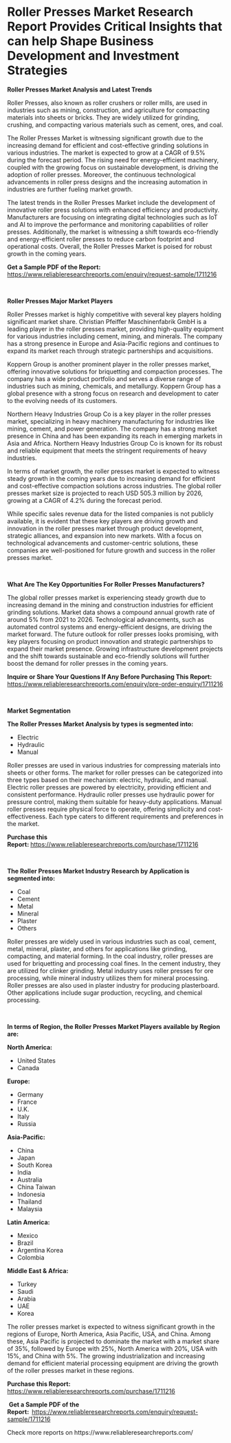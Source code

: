 <p><h1>Roller Presses Market Research Report Provides Critical Insights that can help Shape Business Development and Investment Strategies</h1></p><p><strong>Roller Presses Market Analysis and Latest Trends</strong></p>
<p><p>Roller Presses, also known as roller crushers or roller mills, are used in industries such as mining, construction, and agriculture for compacting materials into sheets or bricks. They are widely utilized for grinding, crushing, and compacting various materials such as cement, ores, and coal.</p><p>The Roller Presses Market is witnessing significant growth due to the increasing demand for efficient and cost-effective grinding solutions in various industries. The market is expected to grow at a CAGR of 9.5% during the forecast period. The rising need for energy-efficient machinery, coupled with the growing focus on sustainable development, is driving the adoption of roller presses. Moreover, the continuous technological advancements in roller press designs and the increasing automation in industries are further fueling market growth.</p><p>The latest trends in the Roller Presses Market include the development of innovative roller press solutions with enhanced efficiency and productivity. Manufacturers are focusing on integrating digital technologies such as IoT and AI to improve the performance and monitoring capabilities of roller presses. Additionally, the market is witnessing a shift towards eco-friendly and energy-efficient roller presses to reduce carbon footprint and operational costs. Overall, the Roller Presses Market is poised for robust growth in the coming years.</p></p>
<p><strong>Get a Sample PDF of the Report:&nbsp;</strong> <a href="https://www.reliableresearchreports.com/enquiry/request-sample/1711216">https://www.reliableresearchreports.com/enquiry/request-sample/1711216</a></p>
<p>&nbsp;</p>
<p><strong>Roller Presses Major Market Players</strong></p>
<p><p>Roller Presses market is highly competitive with several key players holding significant market share. Christian Pfeiffer Maschinenfabrik GmbH is a leading player in the roller presses market, providing high-quality equipment for various industries including cement, mining, and minerals. The company has a strong presence in Europe and Asia-Pacific regions and continues to expand its market reach through strategic partnerships and acquisitions.</p><p>Koppern Group is another prominent player in the roller presses market, offering innovative solutions for briquetting and compaction processes. The company has a wide product portfolio and serves a diverse range of industries such as mining, chemicals, and metallurgy. Koppern Group has a global presence with a strong focus on research and development to cater to the evolving needs of its customers.</p><p>Northern Heavy Industries Group Co is a key player in the roller presses market, specializing in heavy machinery manufacturing for industries like mining, cement, and power generation. The company has a strong market presence in China and has been expanding its reach in emerging markets in Asia and Africa. Northern Heavy Industries Group Co is known for its robust and reliable equipment that meets the stringent requirements of heavy industries.</p><p>In terms of market growth, the roller presses market is expected to witness steady growth in the coming years due to increasing demand for efficient and cost-effective compaction solutions across industries. The global roller presses market size is projected to reach USD 505.3 million by 2026, growing at a CAGR of 4.2% during the forecast period.</p><p>While specific sales revenue data for the listed companies is not publicly available, it is evident that these key players are driving growth and innovation in the roller presses market through product development, strategic alliances, and expansion into new markets. With a focus on technological advancements and customer-centric solutions, these companies are well-positioned for future growth and success in the roller presses market.</p></p>
<p>&nbsp;</p>
<p><strong>What Are The Key Opportunities For Roller Presses Manufacturers?</strong></p>
<p><p>The global roller presses market is experiencing steady growth due to increasing demand in the mining and construction industries for efficient grinding solutions. Market data shows a compound annual growth rate of around 5% from 2021 to 2026. Technological advancements, such as automated control systems and energy-efficient designs, are driving the market forward. The future outlook for roller presses looks promising, with key players focusing on product innovation and strategic partnerships to expand their market presence. Growing infrastructure development projects and the shift towards sustainable and eco-friendly solutions will further boost the demand for roller presses in the coming years.</p></p>
<p><strong>Inquire or Share Your Questions If Any Before Purchasing This Report:</strong> <a href="https://www.reliableresearchreports.com/enquiry/pre-order-enquiry/1711216">https://www.reliableresearchreports.com/enquiry/pre-order-enquiry/1711216</a></p>
<p>&nbsp;</p>
<p><strong>Market Segmentation</strong></p>
<p><strong>The Roller Presses Market Analysis by types is segmented into:</strong></p>
<p><ul><li>Electric</li><li>Hydraulic</li><li>Manual</li></ul></p>
<p><p>Roller presses are used in various industries for compressing materials into sheets or other forms. The market for roller presses can be categorized into three types based on their mechanism: electric, hydraulic, and manual. Electric roller presses are powered by electricity, providing efficient and consistent performance. Hydraulic roller presses use hydraulic power for pressure control, making them suitable for heavy-duty applications. Manual roller presses require physical force to operate, offering simplicity and cost-effectiveness. Each type caters to different requirements and preferences in the market.</p></p>
<p><strong>Purchase this Report:&nbsp;</strong><a href="https://www.reliableresearchreports.com/purchase/1711216">https://www.reliableresearchreports.com/purchase/1711216</a></p>
<p>&nbsp;</p>
<p><strong>The Roller Presses Market Industry Research by Application is segmented into:</strong></p>
<p><ul><li>Coal</li><li>Cement</li><li>Metal</li><li>Mineral</li><li>Plaster</li><li>Others</li></ul></p>
<p><p>Roller presses are widely used in various industries such as coal, cement, metal, mineral, plaster, and others for applications like grinding, compacting, and material forming. In the coal industry, roller presses are used for briquetting and processing coal fines. In the cement industry, they are utilized for clinker grinding. Metal industry uses roller presses for ore processing, while mineral industry utilizes them for mineral processing. Roller presses are also used in plaster industry for producing plasterboard. Other applications include sugar production, recycling, and chemical processing.</p></p>
<p>&nbsp;</p>
<p><strong>In terms of Region, the Roller Presses Market Players available by Region are:</strong></p>
<p>
    <p> <strong> North America: </strong>
        <ul>
            <li>United States</li>
            <li>Canada</li>
        </ul>
        </p> 
    <p> <strong> Europe: </strong>
        <ul>
            <li>Germany</li>
            <li>France</li>
            <li>U.K.</li>
            <li>Italy</li>
            <li>Russia</li>
        </ul>
        </p> 
    <p> <strong> Asia-Pacific: </strong>
        <ul>
            <li>China</li>
            <li>Japan</li>
            <li>South Korea</li>
            <li>India</li>
            <li>Australia</li>
            <li>China Taiwan</li>
            <li>Indonesia</li>
            <li>Thailand</li>
            <li>Malaysia</li>
        </ul>
        </p> 
    <p> <strong> Latin America: </strong>
        <ul>
            <li>Mexico</li>
            <li>Brazil</li>
            <li>Argentina Korea</li>
            <li>Colombia</li>
        </ul>
        </p> 
    <p> <strong> Middle East & Africa: </strong>
        <ul>
            <li>Turkey</li>
            <li>Saudi</li>
            <li>Arabia</li>
            <li>UAE</li>
            <li>Korea</li>
        </ul>
    </p>
    </p>
<p><p>The roller presses market is expected to witness significant growth in the regions of Europe, North America, Asia Pacific, USA, and China. Among these, Asia Pacific is projected to dominate the market with a market share of 35%, followed by Europe with 25%, North America with 20%, USA with 15%, and China with 5%. The growing industrialization and increasing demand for efficient material processing equipment are driving the growth of the roller presses market in these regions.</p></p>
<p><strong>Purchase this Report: </strong><a href="https://www.reliableresearchreports.com/purchase/1711216">https://www.reliableresearchreports.com/purchase/1711216</a></p>
<p>&nbsp;<strong>Get a Sample PDF of the Report:&nbsp;&nbsp;</strong><a href="https://www.reliableresearchreports.com/enquiry/request-sample/1711216">https://www.reliableresearchreports.com/enquiry/request-sample/1711216</a></p>
<p><strong></strong></p>
<p>Check more reports on https://www.reliableresearchreports.com/</p>